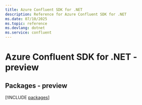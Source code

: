 ```yaml
---
title: Azure Confluent SDK for .NET
description: Reference for Azure Confluent SDK for .NET
ms.date: 07/10/2025
ms.topic: reference
ms.devlang: dotnet
ms.service: confluent
---
```

# Azure Confluent SDK for .NET - preview
## Packages - preview
[!INCLUDE [packages](confluent-index.md)]